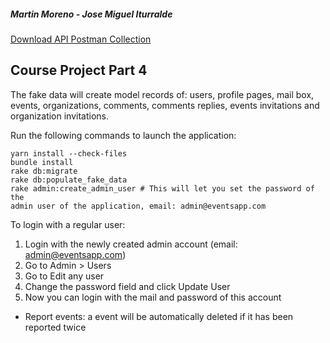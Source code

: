 ##### Martin Moreno - Jose Miguel Iturralde

[Download API Postman Collection](https://www.getpostman.com/collections/13a0517fc64e00e3397d)

## Course Project Part 4

The fake data will create model records of: users, profile pages, mail box, events, organizations, comments, comments replies, events invitations and organization invitations.

Run the following commands to launch the application:
<pre><code>yarn install --check-files
bundle install
rake db:migrate
rake db:populate_fake_data
rake admin:create_admin_user # This will let you set the password of the 
admin user of the application, email: admin@eventsapp.com</code></pre>

To login with a regular user:
1. Login with the newly created admin account (email: admin@eventsapp.com)
2. Go to Admin > Users
3. Go to Edit any user
4. Change the password field and click Update User
5. Now you can login with the mail and password of this account


* Report events: a event will be automatically deleted if it has been reported twice
